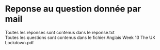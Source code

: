 # Reponse au question donnée par mail
Toutes les réponses sont contenus dans le reponse.txt<br>
Toutes les questions sont contenus dans le fichier Anglais Week 13 The UK Lockdown.pdf<br>